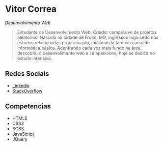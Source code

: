 # Vitor Correa
*Desenvolvimento Web*
>Estudante de Desenvolvimento Web. Criador compulsivo de projetos aleatórios. Nascido na cidade de Frutal, MG, ingressou logo cedo nos estudos relacionados programação, iniciando lá famoso curso de informática básica.
> Adentrando cada vez mais fundo na área, descobriu o desenvolimento web e se apaixonou, hoje se dedica no estudo intensivo. 


## Redes Sociais
* [Linkedin](https://www.linkedin.com/in/vitorcorrearosa/)
* [StackOverflow](https://pt.stackoverflow.com/users/203843/vitor-correa)

## Competencias

* HTML5
* CSS3
* SCSS
* JavaScript
* JQuery
